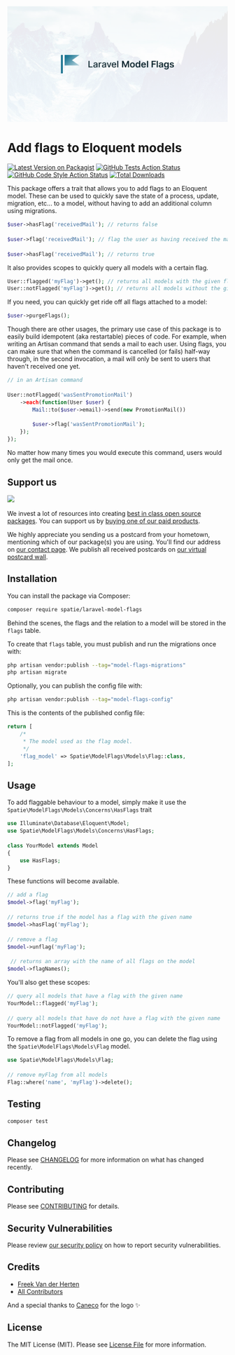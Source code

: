 <p align="center"><img src="/art/socialcard.png" alt="Social Card of Laravel Permission"></p>

# Add flags to Eloquent models

[![Latest Version on Packagist](https://img.shields.io/packagist/v/spatie/laravel-model-flags.svg?style=flat-square)](https://packagist.org/packages/spatie/laravel-model-flags)
[![GitHub Tests Action Status](https://img.shields.io/github/workflow/status/spatie/laravel-model-flags/run-tests?label=tests)](https://github.com/spatie/laravel-model-flags/actions?query=workflow%3Arun-tests+branch%3Amain)
[![GitHub Code Style Action Status](https://img.shields.io/github/workflow/status/spatie/laravel-model-flags/Fix%20PHP%20code%20style%20issues?label=code%20style)](https://github.com/spatie/laravel-model-flags/actions?query=workflow%3A"Fix+PHP+code+style+issues"+branch%3Amain)
[![Total Downloads](https://img.shields.io/packagist/dt/spatie/laravel-model-flags.svg?style=flat-square)](https://packagist.org/packages/spatie/laravel-model-flags)

This package offers a trait that allows you to add flags to an Eloquent model. These can be used to quickly save the state of a process, update, migration, etc... to a model, without having to add an additional column using migrations.

```php
$user->hasFlag('receivedMail'); // returns false

$user->flag('receivedMail'); // flag the user as having received the mail

$user->hasFlag('receivedMail'); // returns true
```

It also provides scopes to quickly query all models with a certain flag.

```php
User::flagged('myFlag')->get(); // returns all models with the given flag
User::notFlagged('myFlag')->get(); // returns all models without the given flag
```

If you need, you can quickly get ride off all flags attached to a model:

```php
$user->purgeFlags();
```

Though there are other usages, the primary use case of this package is to easily build idempotent (aka restartable) pieces of code. For example, when writing an Artisan command that sends a mail to each user. Using flags, you can make sure that when the command is cancelled (or fails) half-way through, in the second invocation, a mail will only be sent to users that haven't received one yet.

```php
// in an Artisan command

User::notFlagged('wasSentPromotionMail')
    ->each(function(User $user) {
        Mail::to($user->email)->send(new PromotionMail())

        $user->flag('wasSentPromotionMail');
    });
});
```

No matter how many times you would execute this command, users would only get the mail once.

## Support us

[<img src="https://github-ads.s3.eu-central-1.amazonaws.com/laravel-model-flags.jpg?t=1" width="419px" />](https://spatie.be/github-ad-click/laravel-model-flags)

We invest a lot of resources into creating [best in class open source packages](https://spatie.be/open-source). You can support us by [buying one of our paid products](https://spatie.be/open-source/support-us).

We highly appreciate you sending us a postcard from your hometown, mentioning which of our package(s) you are using. You'll find our address on [our contact page](https://spatie.be/about-us). We publish all received postcards on [our virtual postcard wall](https://spatie.be/open-source/postcards).

## Installation

You can install the package via Composer:

```bash
composer require spatie/laravel-model-flags
```

Behind the scenes, the flags and the relation to a model will be stored in the `flags` table.

To create that `flags` table, you must publish and run the migrations once with:

```bash
php artisan vendor:publish --tag="model-flags-migrations"
php artisan migrate
```

Optionally, you can publish the config file with:

```bash
php artisan vendor:publish --tag="model-flags-config"
```

This is the contents of the published config file:

```php
return [
    /*
     * The model used as the flag model.
     */
    'flag_model' => Spatie\ModelFlags\Models\Flag::class,
];
```

## Usage

To add flaggable behaviour to a model, simply make it use the `Spatie\ModelFlags\Models\Concerns\HasFlags` trait

```php
use Illuminate\Database\Eloquent\Model;
use Spatie\ModelFlags\Models\Concerns\HasFlags;

class YourModel extends Model
{
    use HasFlags;
}
```

These functions will become available.

```php
// add a flag
$model->flag('myFlag');

// returns true if the model has a flag with the given name
$model->hasFlag('myFlag');

// remove a flag
$model->unflag('myFlag');

 // returns an array with the name of all flags on the model
$model->flagNames();
```

You'll also get these scopes:

```php
// query all models that have a flag with the given name
YourModel::flagged('myFlag');

// query all models that have do not have a flag with the given name
YourModel::notFlagged('myFlag');
```

To remove a flag from all models in one go, you can delete the flag using the `Spatie\ModelFlags\Models\Flag` model.

```php
use Spatie\ModelFlags\Models\Flag;

// remove myFlag from all models
Flag::where('name', 'myFlag')->delete();
```

## Testing

```bash
composer test
```

## Changelog

Please see [CHANGELOG](CHANGELOG.md) for more information on what has changed recently.

## Contributing

Please see [CONTRIBUTING](CONTRIBUTING.md) for details.

## Security Vulnerabilities

Please review [our security policy](../../security/policy) on how to report security vulnerabilities.

## Credits

- [Freek Van der Herten](https://github.com/freekmurze)
- [All Contributors](../../contributors)

And a special thanks to [Caneco](https://twitter.com/caneco) for the logo ✨

## License

The MIT License (MIT). Please see [License File](LICENSE.md) for more information.
